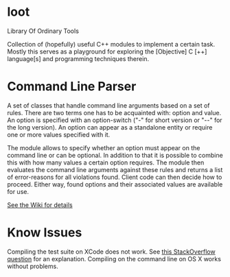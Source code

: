 # loot

Library Of Ordinary Tools

Collection of (hopefully) useful C++ modules to implement a certain task. 
Mostly this serves as a playground for exploring the [Objective] C [++] 
language[s] and programming techniques therein.

# Command Line Parser

A set of classes that handle command line arguments based on a set of 
rules. There are two terms one has to be acquainted with: option and
value. An option is specified with an option-switch ("-" for short 
version or "--" for the long version). An option can appear as a 
standalone entity or require one or more values specified with it.

The module allows to specify whether an option must appear on the 
command line or can be optional. In addition to that it is possible to 
combine this with how many values a certain option requires. The module
then evaluates the command line arguments against these rules and 
returns a list of error-reasons for all violations found. Client code
can then decide how to proceed. Either way, found options and their
associated values are available for use.

[See the Wiki for details][clpusage]

# Know Issues

Compiling the test suite on XCode does not work. See [this StackOverflow question][xctst]
for an explanation. Compiling on the command line on OS X works without problems.

[xctst]: http://stackoverflow.com/questions/11697657/xcode-4-3-is-not-finding-header-files-in-usr-include?rq=1
[clpusage]: https://github.com/drunk-on-pain/loot/wiki/Command-Line-Parser
